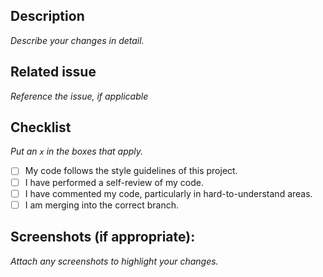 ## Description

_Describe your changes in detail._

## Related issue

_Reference the issue, if applicable_

## Checklist

_Put an `x` in the boxes that apply._

- [ ] My code follows the style guidelines of this project.
- [ ] I have performed a self-review of my code.
- [ ] I have commented my code, particularly in hard-to-understand areas.
- [ ] I am merging into the correct branch.

## Screenshots (if appropriate):

_Attach any screenshots to highlight your changes._
